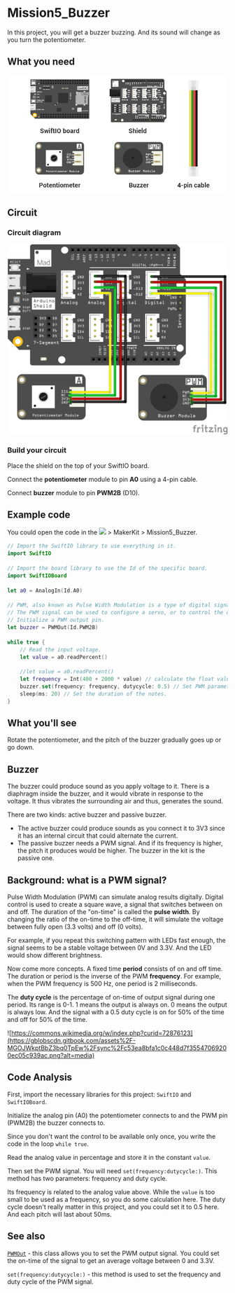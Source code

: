 # Mission5\_Buzzer

In this project, you will get a buzzer buzzing. And its sound will change as you turn the potentiometer.

## What you need

![](../../.gitbook/assets/asset-34.png)

## Circuit

### Circuit diagram

![](../../.gitbook/assets/buzzer.png)

### Build your circuit

Place the shield on the top of your SwiftIO board. 

Connect the **potentiometer** module to pin **A0** using a 4-pin cable. 

Connect **buzzer** module to pin **PWM2B** \(D10\).

## Example code

You could open the code in the ![](../../.gitbook/assets/xnip2020-07-22_16-04-33.jpg) &gt; MakerKit &gt; Mission5\_Buzzer.

```swift
// Import the SwiftIO library to use everything in it.
import SwiftIO

// Import the board library to use the Id of the specific board.
import SwiftIOBoard

let a0 = AnalogIn(Id.A0)

// PWM, also known as Pulse Width Modulation is a type of digital signal.
// The PWM signal can be used to configure a servo, or to control the dimming of a LED light.
// Initialize a PWM output pin.
let buzzer = PWMOut(Id.PWM2B)

while true {
    // Read the input voltage.
    let value = a0.readPercent()
    
    //let value = a0.readPercent()
    let frequency = Int(400 + 2000 * value) // calculate the float value into Int type to serve as frequency.
    buzzer.set(frequency: frequency, dutycycle: 0.5) // Set PWM parameters.
    sleep(ms: 20) // Set the duration of the notes.
}
```

## What you'll see

Rotate the potentiometer, and the pitch of the buzzer gradually goes up or go down.

## Buzzer

The buzzer could produce sound as you apply voltage to it. There is a diaphragm inside the buzzer, and it would vibrate in response to the voltage. It thus vibrates the surrounding air and thus, generates the sound.

There are two kinds: active buzzer and passive buzzer. 

* The active buzzer could produce sounds as you connect it to 3V3 since it has an internal circuit that could alternate the current. 
* The passive buzzer needs a PWM signal. And if its frequency is higher, the pitch it produces would be higher. The buzzer in the kit is the passive one.

## Background: what is a PWM signal?

Pulse Width Modulation \(PWM\) can simulate analog results digitally. Digital control is used to create a square wave, a signal that switches between on and off. The duration of the "on-time" is called the **pulse width**. By changing the ratio of the on-time to the off-time, it will simulate the voltage between fully open \(3.3 volts\) and off \(0 volts\).  

For example, if you repeat this switching pattern with LEDs fast enough, the signal seems to be a stable voltage between 0V and 3.3V. And the LED would show different brightness.

Now come more concepts. A fixed time **period** consists of on and off time. The duration or period is the inverse of the PWM **frequency**. For example, when the PWM frequency is 500 Hz, one period is 2 milliseconds.

The **duty cycle** is the percentage of on-time of output signal during one period. Its range is 0-1. 1 means the output is always on. 0 means the output is always low. And the signal with a 0.5 duty cycle is on for 50% of the time and off for 50% of the time.

![https://commons.wikimedia.org/w/index.php?curid=72876123](https://gblobscdn.gitbook.com/assets%2F-MGOJWkptBbZ3bq0TpEw%2Fsync%2Fc53ea8bfa1c0c448d7f35547069200ec05c939ac.png?alt=media)

## Code Analysis

First, import the necessary libraries for this project: `SwiftIO` and `SwiftIOBoard`.

Initialize the analog pin \(A0\) the potentiometer connects to and the PWM pin \(PWM2B\) the buzzer connects to.

Since you don't want the control to be available only once, you write the code in the loop `while true`. 

Read the analog value in percentage and store it in the constant `value`. 

Then set the PWM signal. You will need `set(frequency:dutycycle:)`. This method has two parameters: frequency and duty cycle.

Its frequency is related to the analog value above. While the `value` is too small to be used as a frequency, so you do some calculation here. The duty cycle doesn't really matter in this project, and you could set it to 0.5 here. And each pitch will last about 50ms.

## See also

[`PWMOut`](https://swiftioapi.madmachine.io/Classes/PWMOut.html) - this class allows you to set the PWM output signal. You could set the on-time of the signal to get an average voltage between 0 and 3.3V.

`set(frequency:dutycycle:)` - this method is used to set the frequency and duty cycle of the PWM signal.

